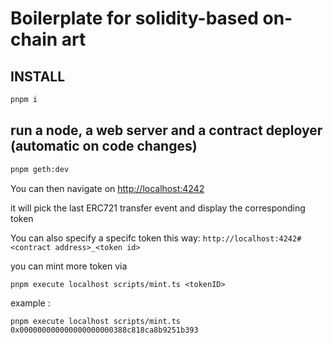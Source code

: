 # Boilerplate for solidity-based on-chain art

## INSTALL

```bash
pnpm i
```

## run a node, a web server and a contract deployer (automatic on code changes)

```bash
pnpm geth:dev
```

You can then navigate on [http://localhost:4242](http://localhost:4242)

it will pick the last ERC721 transfer event and display the corresponding token

You can also specify a specifc token this way: `http://localhost:4242#<contract address>_<token id>`

you can mint more token via

```
pnpm execute localhost scripts/mint.ts <tokenID>
```

example :

```
pnpm execute localhost scripts/mint.ts 0x000000000000000000000388c818ca8b9251b393
```
